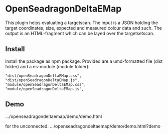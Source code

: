 # OpenSeadragonDeltaEMap

This plugin helps evaluating a targetscan.
The input is a JSON holding
the target coordinates, size,
expected and measured colour data
and such.
The output is an HTML-fragment
which can be layed over the targetsetscan.

## Install

Install the package as npm package. Provided are
a umd-formatted file (dist folder)
and a es-module (module folder):

    "dist/openSeadragonDeltaEMap.css",
    "dist/openSeadragonDeltaEMap.js",
    "module/openSeadragonDeltaEMap.css",
    "module/openSeadragonDeltaEMap.js",

## Demo

.../openseadragondeltaemap/demo/demo.html

for the unconnected:
.../openseadragondeltaemap/demo/demo.html?demo
